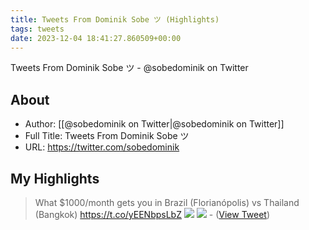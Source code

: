 ```yaml
---
title: Tweets From Dominik Sobe ツ (Highlights)
tags: tweets
date: 2023-12-04 18:41:27.860509+00:00
---
```

Tweets From Dominik Sobe ツ - @sobedominik on Twitter

## About
- Author: [[@sobedominik on Twitter|@sobedominik on Twitter]]
- Full Title: Tweets From Dominik Sobe ツ
- URL: https://twitter.com/sobedominik

## My Highlights
> What $1000/month gets you in Brazil (Florianópolis) vs Thailand (Bangkok) https://t.co/yEENbpsLbZ
> ![](https://pbs.twimg.com/media/GAb_kwJbkAA4svr.jpg)
> ![](https://pbs.twimg.com/media/GAcA_2YaAAAT3kO.jpg)
\-  ([View Tweet](https://twitter.com/sobedominik/status/1731353967492468784))

